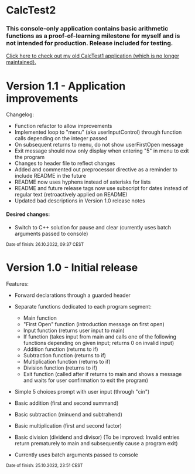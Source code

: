 # CalcTest2

### This console-only application contains basic arithmetic functions as a proof-of-learning milestone for myself and is not intended for production. Release included for testing.
[Click here to check out my old CalcTest1 application (which is no longer maintained).](https://github.com/von-de/CalcTest1)

# Version 1.1 - Application improvements

Changelog:
- Function refactor to allow improvements
- Implemented loop to "menu" (aka userInputControl) through function calls depending on the integer passed
- On subsequent returns to menu, do not show userFirstOpen message
- Exit message should now only display when entering "5" in menu to exit the program
- Changes to header file to reflect changes
- Added and commented out preprocessor directive as a reminder to include README in the future
- README now uses hyphens instead of asterisks for lists
- README and future release tags now use subscript for dates instead of regular text (retroactively applied on README)
- Updated bad descriptions in Version 1.0 release notes

#### Desired changes: 
- Switch to C++ solution for pause and clear (currently uses batch arguments passed to console)

<sub>Date of finish: 26.10.2022, 09:37 CEST</sub>

# Version 1.0 - Initial release

Features:
* Forward declarations through a guarded header
* Separate functions dedicated to each program segment:

   * Main function
   * "First Open" function (introduction message on first open)
   * Input function (returns user input to main)
   * If function (takes input from main and calls one of the following functions depending on given input; returns 0 on invalid input)
   * Addition function (returns to if)
   * Subtraction function (returns to if)
   * Multiplication function (returns to if)
   * Division function (returns to if)
   * Exit function (called after if returns to main and shows a message and waits for user confirmation to exit the program)

* Simple 5 choices prompt with user input (through "cin")
* Basic addition (first and second summand)
* Basic subtraction (minuend and subtrahend)
* Basic multiplication (first and second factor)
* Basic division (dividend and divisor)
(To be improved: Invalid entries return prematurely to main and subsequently cause a program exit)
* Currently uses batch arguments passed to console

<sub>Date of finish: 25.10.2022, 23:51 CEST</sub>
